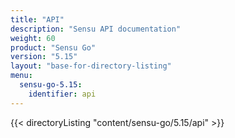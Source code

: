 ```yaml
---
title: "API"
description: "Sensu API documentation"
weight: 60
product: "Sensu Go"
version: "5.15"
layout: "base-for-directory-listing"
menu:
  sensu-go-5.15:
    identifier: api
---
```


{{< directoryListing "content/sensu-go/5.15/api" >}}
